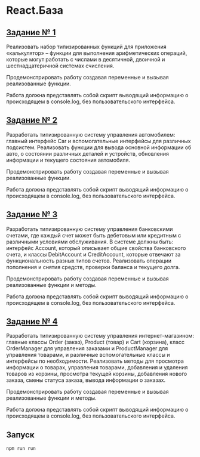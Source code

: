 # React.База

## [Задание № 1](src\typeScript\task1.ts)

Реализовать набор типизированных функций для приложения «калькулятор» – функции для выполнения арифметических операций, которые могут работать с числами в десятичной, двоичной и шестнадцатеричной системах счисления.

Продемонстрировать работу создавая переменные и вызывая реализованные функции.

Работа должна представлять собой скрипт выводящий информацию о происходящем в console.log, без пользовательского интерфейса.

## [Задание № 2](src\typeScript\task2.ts)

Разработать типизированную систему управления автомобилем: главный интерфейс Car и вспомогательные интерфейсы для различных подсистем. Реализовать функции для вывода основной информации об авто, о состоянии различных деталей и устройств, обновления информации и текущего состояния автомобиля.

Продемонстрировать работу создавая переменные и вызывая реализованные функции.

Работа должна представлять собой скрипт выводящий информацию о происходящем в console.log, без пользовательского интерфейса.

## [Задание № 3](src\typeScript\task3.ts)

Разработать типизированную систему управления банковскими счетами, где каждый счет может быть дебетовым или кредитным с различными условиями обслуживания. В системе должны быть: интерфейс Account, который описывает общие свойства банковского счета, и классы DebitAccount и CreditAccount, которые отвечают за функциональность разных типов счетов. Реализовать операции пополнения и снятия средств, проверки баланса и текущего долга.

Продемонстрировать работу создавая переменные и вызывая реализованные функции и методы.

Работа должна представлять собой скрипт выводящий информацию о происходящем в console.log, без пользовательского интерфейса.

## [Задание № 4](src\typeScript\task4.ts)

Разработать типизированную систему управления интернет-магазином: главные классы Order (заказ), Product (товар) и Cart (корзина), класс OrderManager для управления заказами и ProductManager для управления товарами, и различные вспомогательные классы и интерфейсы по необходимости. Реализовать методы для просмотра информации о товарах, управления товарами, добавления и удаления товаров из корзины, просмотра текущей корзины, добавления нового заказа, смены статуса заказа, вывода информации о заказах.

Продемонстрировать работу создавая переменные и вызывая реализованные функции и методы.

Работа должна представлять собой скрипт выводящий информацию о происходящем в console.log, без пользовательского интерфейса.


## Запуск
```bash
npm run run
```